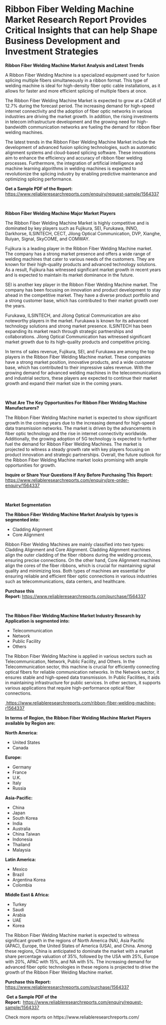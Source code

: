 <p><h1>Ribbon Fiber Welding Machine Market Research Report Provides Critical Insights that can help Shape Business Development and Investment Strategies</h1></p><p><strong>Ribbon Fiber Welding Machine Market Analysis and Latest Trends</strong></p>
<p><p>A Ribbon Fiber Welding Machine is a specialized equipment used for fusion splicing multiple fibers simultaneously in a ribbon format. This type of welding machine is ideal for high-density fiber optic cable installations, as it allows for faster and more efficient splicing of multiple fibers at once.</p><p>The Ribbon Fiber Welding Machine Market is expected to grow at a CAGR of 12.7% during the forecast period. The increasing demand for high-speed internet connectivity and the adoption of fiber optic networks in various industries are driving the market growth. In addition, the rising investments in telecom infrastructure development and the growing need for high-bandwidth communication networks are fueling the demand for ribbon fiber welding machines.</p><p>The latest trends in the Ribbon Fiber Welding Machine Market include the development of advanced fusion splicing technologies, such as automatic alignment systems and cloud-based splicing software. These innovations aim to enhance the efficiency and accuracy of ribbon fiber welding processes. Furthermore, the integration of artificial intelligence and machine learning algorithms in welding machines is expected to revolutionize the splicing industry by enabling predictive maintenance and optimizing splicing performance.</p></p>
<p><strong>Get a Sample PDF of the Report:&nbsp;</strong> <a href="https://www.reliableresearchreports.com/enquiry/request-sample/1564337">https://www.reliableresearchreports.com/enquiry/request-sample/1564337</a></p>
<p>&nbsp;</p>
<p><strong>Ribbon Fiber Welding Machine Major Market Players</strong></p>
<p><p>The Ribbon Fiber Welding Machine Market is highly competitive and is dominated by key players such as Fujikura, SEI, Furukawa, INNO, Darkhorse, ILSINTECH, CECT, Jilong Optical Communication, DVP, Xianghe, Ruiyan, Signal, SkyCOME, and COMWAY.</p><p>Fujikura is a leading player in the Ribbon Fiber Welding Machine market. The company has a strong market presence and offers a wide range of welding machines that cater to various needs of the customers. They are known for their high-quality products and advanced technology solutions. As a result, Fujikura has witnessed significant market growth in recent years and is expected to maintain its market dominance in the future.</p><p>SEI is another key player in the Ribbon Fiber Welding Machine market. The company has been focusing on innovation and product development to stay ahead in the competitive market. They have a diverse product portfolio and a strong customer base, which has contributed to their market growth over the years.</p><p>Furukawa, ILSINTECH, and Jilong Optical Communication are also noteworthy players in the market. Furukawa is known for its advanced technology solutions and strong market presence. ILSINTECH has been expanding its market reach through strategic partnerships and collaborations. Jilong Optical Communication has witnessed significant market growth due to its high-quality products and competitive pricing.</p><p>In terms of sales revenue, Fujikura, SEI, and Furukawa are among the top players in the Ribbon Fiber Welding Machine market. These companies have a strong market position, innovative products, and a wide customer base, which has contributed to their impressive sales revenue. With the growing demand for advanced welding machines in the telecommunications and industrial sectors, these players are expected to continue their market growth and expand their market size in the coming years.</p></p>
<p>&nbsp;</p>
<p><strong>What Are The Key Opportunities For Ribbon Fiber Welding Machine Manufacturers?</strong></p>
<p><p>The Ribbon Fiber Welding Machine market is expected to show significant growth in the coming years due to the increasing demand for high-speed data transmission networks. The market is driven by the advancements in fiber optic technology and the rise in internet connectivity worldwide. Additionally, the growing adoption of 5G technology is expected to further fuel the demand for Ribbon Fiber Welding Machines. The market is projected to witness a steady growth rate with key players focusing on product innovation and strategic partnerships. Overall, the future outlook for the Ribbon Fiber Welding Machine market looks promising with ample opportunities for growth.</p></p>
<p><strong>Inquire or Share Your Questions If Any Before Purchasing This Report:</strong> <a href="https://www.reliableresearchreports.com/enquiry/pre-order-enquiry/1564337">https://www.reliableresearchreports.com/enquiry/pre-order-enquiry/1564337</a></p>
<p>&nbsp;</p>
<p><strong>Market Segmentation</strong></p>
<p><strong>The Ribbon Fiber Welding Machine Market Analysis by types is segmented into:</strong></p>
<p><ul><li>Cladding Alignment</li><li>Core Alignment</li></ul></p>
<p><p>Ribbon Fiber Welding Machines are mainly classified into two types: Cladding Alignment and Core Alignment. Cladding Alignment machines align the outer cladding of the fiber ribbons during the welding process, ensuring precise connections. On the other hand, Core Alignment machines align the cores of the fiber ribbons, which is crucial for maintaining signal quality and minimizing loss. Both types of machines are essential for ensuring reliable and efficient fiber optic connections in various industries such as telecommunications, data centers, and healthcare.</p></p>
<p><strong>Purchase this Report:&nbsp;</strong><a href="https://www.reliableresearchreports.com/purchase/1564337">https://www.reliableresearchreports.com/purchase/1564337</a></p>
<p>&nbsp;</p>
<p><strong>The Ribbon Fiber Welding Machine Market Industry Research by Application is segmented into:</strong></p>
<p><ul><li>Telecommunication</li><li>Network</li><li>Public Facility</li><li>Others</li></ul></p>
<p><p>The Ribbon Fiber Welding Machine is applied in various sectors such as Telecommunication, Network, Public Facility, and Others. In the Telecommunication sector, this machine is crucial for efficiently connecting optical fibers for reliable communication networks. In the Network sector, it ensures stable and high-speed data transmission. In Public Facilities, it aids in maintaining infrastructure for public services. In other sectors, it supports various applications that require high-performance optical fiber connections.</p></p>
<p><a href="https://www.reliableresearchreports.com/ribbon-fiber-welding-machine-r1564337">&nbsp;https://www.reliableresearchreports.com/ribbon-fiber-welding-machine-r1564337</a></p>
<p><strong>In terms of Region, the Ribbon Fiber Welding Machine Market Players available by Region are:</strong></p>
<p>
    <p> <strong> North America: </strong>
        <ul>
            <li>United States</li>
            <li>Canada</li>
        </ul>
        </p> 
    <p> <strong> Europe: </strong>
        <ul>
            <li>Germany</li>
            <li>France</li>
            <li>U.K.</li>
            <li>Italy</li>
            <li>Russia</li>
        </ul>
        </p> 
    <p> <strong> Asia-Pacific: </strong>
        <ul>
            <li>China</li>
            <li>Japan</li>
            <li>South Korea</li>
            <li>India</li>
            <li>Australia</li>
            <li>China Taiwan</li>
            <li>Indonesia</li>
            <li>Thailand</li>
            <li>Malaysia</li>
        </ul>
        </p> 
    <p> <strong> Latin America: </strong>
        <ul>
            <li>Mexico</li>
            <li>Brazil</li>
            <li>Argentina Korea</li>
            <li>Colombia</li>
        </ul>
        </p> 
    <p> <strong> Middle East & Africa: </strong>
        <ul>
            <li>Turkey</li>
            <li>Saudi</li>
            <li>Arabia</li>
            <li>UAE</li>
            <li>Korea</li>
        </ul>
    </p>
    </p>
<p><p>The Ribbon Fiber Welding Machine market is expected to witness significant growth in the regions of North America (NA), Asia Pacific (APAC), Europe, the United States of America (USA), and China. Among these regions, China is anticipated to dominate the market with a market share percentage valuation of 35%, followed by the USA with 25%, Europe with 20%, APAC with 15%, and NA with 5%. The increasing demand for advanced fiber optic technologies in these regions is projected to drive the growth of the Ribbon Fiber Welding Machine market.</p></p>
<p><strong>Purchase this Report: </strong><a href="https://www.reliableresearchreports.com/purchase/1564337">https://www.reliableresearchreports.com/purchase/1564337</a></p>
<p>&nbsp;<strong>Get a Sample PDF of the Report:&nbsp;&nbsp;</strong><a href="https://www.reliableresearchreports.com/enquiry/request-sample/1564337">https://www.reliableresearchreports.com/enquiry/request-sample/1564337</a></p>
<p><strong></strong></p>
<p>Check more reports on https://www.reliableresearchreports.com/</p>